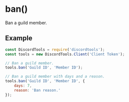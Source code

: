 # ban()

Ban a guild member.

## Example

```js
const DiscordTools = require('discordtools');
const tools = new DiscordTools.Client('Client Token');

// Ban a guild member.
tools.ban('Guild ID', 'Member ID');

// Ban a guild member with days and a reason.
tools.ban('Guild ID', 'Member ID', {
    days: 7,
    reason: 'Ban reason.'
});
```
